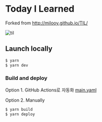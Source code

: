 # Today I Learned

Forked from
http://milooy.github.io/TIL/

![til](https://user-images.githubusercontent.com/3839771/88662649-37dd7480-d115-11ea-8e26-a56669cbfe83.gif)

## Launch locally
```bash
$ yarn
$ yarn dev
```

### Build and deploy

Option 1. GitHub Actions로 자동화
[main.yaml](https://github.com/IngridMorstrad/TIL/blob/master/.github/workflows/main.yml)

Option 2. Manually
```bash
$ yarn build
$ yarn deploy
```

